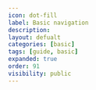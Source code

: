 ```yaml
---
icon: dot-fill
label: Basic navigation
description: 
layout: defualt
categories: [basic]
tags: [guide, basic]
expanded: true
order: 91
visibility: public
---
```

